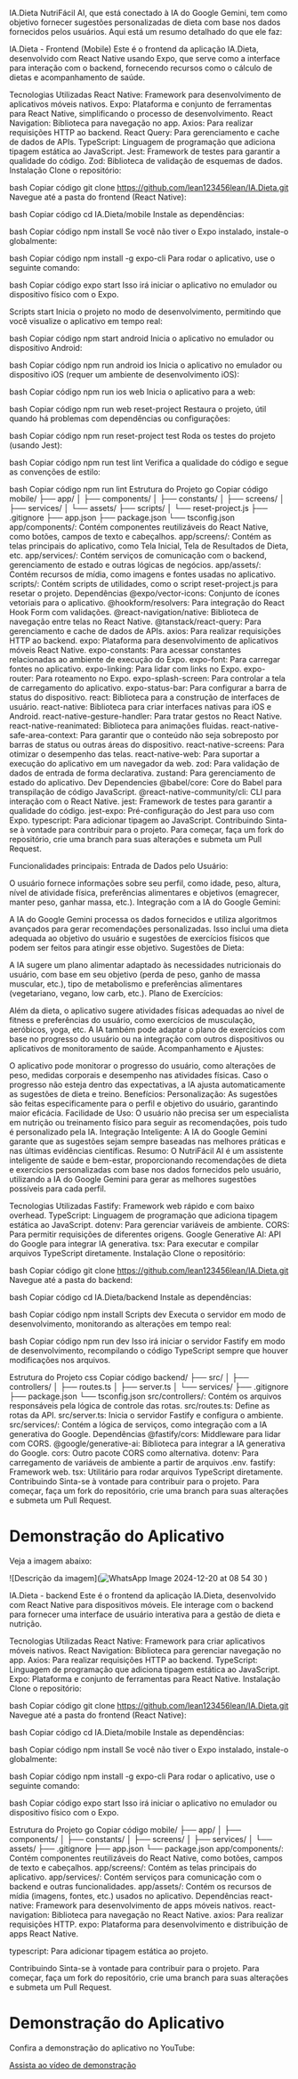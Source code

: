 IA.Dieta NutriFácil AI, que está conectado à IA do Google Gemini, tem como objetivo fornecer sugestões personalizadas de dieta com base nos dados fornecidos pelos usuários. Aqui está um resumo detalhado do que ele faz:

IA.Dieta - Frontend (Mobile)
Este é o frontend da aplicação IA.Dieta, desenvolvido com React Native usando Expo, que serve como a interface para interação com o backend, fornecendo recursos como o cálculo de dietas e acompanhamento de saúde.

Tecnologias Utilizadas
React Native: Framework para desenvolvimento de aplicativos móveis nativos.
Expo: Plataforma e conjunto de ferramentas para React Native, simplificando o processo de desenvolvimento.
React Navigation: Biblioteca para navegação no app.
Axios: Para realizar requisições HTTP ao backend.
React Query: Para gerenciamento e cache de dados de APIs.
TypeScript: Linguagem de programação que adiciona tipagem estática ao JavaScript.
Jest: Framework de testes para garantir a qualidade do código.
Zod: Biblioteca de validação de esquemas de dados.
Instalação
Clone o repositório:

bash
Copiar código
git clone https://github.com/lean123456lean/IA.Dieta.git
Navegue até a pasta do frontend (React Native):

bash
Copiar código
cd IA.Dieta/mobile
Instale as dependências:

bash
Copiar código
npm install
Se você não tiver o Expo instalado, instale-o globalmente:

bash
Copiar código
npm install -g expo-cli
Para rodar o aplicativo, use o seguinte comando:

bash
Copiar código
expo start
Isso irá iniciar o aplicativo no emulador ou dispositivo físico com o Expo.

Scripts
start
Inicia o projeto no modo de desenvolvimento, permitindo que você visualize o aplicativo em tempo real:

bash
Copiar código
npm start
android
Inicia o aplicativo no emulador ou dispositivo Android:

bash
Copiar código
npm run android
ios
Inicia o aplicativo no emulador ou dispositivo iOS (requer um ambiente de desenvolvimento iOS):

bash
Copiar código
npm run ios
web
Inicia o aplicativo para a web:

bash
Copiar código
npm run web
reset-project
Restaura o projeto, útil quando há problemas com dependências ou configurações:

bash
Copiar código
npm run reset-project
test
Roda os testes do projeto (usando Jest):

bash
Copiar código
npm run test
lint
Verifica a qualidade do código e segue as convenções de estilo:

bash
Copiar código
npm run lint
Estrutura do Projeto
go
Copiar código
mobile/
├── app/
│   ├── components/
│   ├── constants/
│   ├── screens/
│   ├── services/
│   └── assets/
├── scripts/
│   └── reset-project.js
├── .gitignore
├── app.json
├── package.json
└── tsconfig.json
app/components/: Contém componentes reutilizáveis do React Native, como botões, campos de texto e cabeçalhos.
app/screens/: Contém as telas principais do aplicativo, como Tela Inicial, Tela de Resultados de Dieta, etc.
app/services/: Contém serviços de comunicação com o backend, gerenciamento de estado e outras lógicas de negócios.
app/assets/: Contém recursos de mídia, como imagens e fontes usadas no aplicativo.
scripts/: Contém scripts de utilidades, como o script reset-project.js para resetar o projeto.
Dependências
@expo/vector-icons: Conjunto de ícones vetoriais para o aplicativo.
@hookform/resolvers: Para integração do React Hook Form com validações.
@react-navigation/native: Biblioteca de navegação entre telas no React Native.
@tanstack/react-query: Para gerenciamento e cache de dados de APIs.
axios: Para realizar requisições HTTP ao backend.
expo: Plataforma para desenvolvimento de aplicativos móveis React Native.
expo-constants: Para acessar constantes relacionadas ao ambiente de execução do Expo.
expo-font: Para carregar fontes no aplicativo.
expo-linking: Para lidar com links no Expo.
expo-router: Para roteamento no Expo.
expo-splash-screen: Para controlar a tela de carregamento do aplicativo.
expo-status-bar: Para configurar a barra de status do dispositivo.
react: Biblioteca para a construção de interfaces de usuário.
react-native: Biblioteca para criar interfaces nativas para iOS e Android.
react-native-gesture-handler: Para tratar gestos no React Native.
react-native-reanimated: Biblioteca para animações fluidas.
react-native-safe-area-context: Para garantir que o conteúdo não seja sobreposto por barras de status ou outras áreas do dispositivo.
react-native-screens: Para otimizar o desempenho das telas.
react-native-web: Para suportar a execução do aplicativo em um navegador da web.
zod: Para validação de dados de entrada de forma declarativa.
zustand: Para gerenciamento de estado do aplicativo.
Dev Dependencies
@babel/core: Core do Babel para transpilação de código JavaScript.
@react-native-community/cli: CLI para interação com o React Native.
jest: Framework de testes para garantir a qualidade do código.
jest-expo: Pré-configuração do Jest para uso com Expo.
typescript: Para adicionar tipagem ao JavaScript.
Contribuindo
Sinta-se à vontade para contribuir para o projeto. Para começar, faça um fork do repositório, crie uma branch para suas alterações e submeta um Pull Request.



Funcionalidades principais:
Entrada de Dados pelo Usuário:

O usuário fornece informações sobre seu perfil, como idade, peso, altura, nível de atividade física, preferências alimentares e objetivos (emagrecer, manter peso, ganhar massa, etc.).
Integração com a IA do Google Gemini:

A IA do Google Gemini processa os dados fornecidos e utiliza algoritmos avançados para gerar recomendações personalizadas.
Isso inclui uma dieta adequada ao objetivo do usuário e sugestões de exercícios físicos que podem ser feitos para atingir esse objetivo.
Sugestões de Dieta:

A IA sugere um plano alimentar adaptado às necessidades nutricionais do usuário, com base em seu objetivo (perda de peso, ganho de massa muscular, etc.), tipo de metabolismo e preferências alimentares (vegetariano, vegano, low carb, etc.).
Plano de Exercícios:

Além da dieta, o aplicativo sugere atividades físicas adequadas ao nível de fitness e preferências do usuário, como exercícios de musculação, aeróbicos, yoga, etc.
A IA também pode adaptar o plano de exercícios com base no progresso do usuário ou na integração com outros dispositivos ou aplicativos de monitoramento de saúde.
Acompanhamento e Ajustes:

O aplicativo pode monitorar o progresso do usuário, como alterações de peso, medidas corporais e desempenho nas atividades físicas.
Caso o progresso não esteja dentro das expectativas, a IA ajusta automaticamente as sugestões de dieta e treino.
Benefícios:
Personalização: As sugestões são feitas especificamente para o perfil e objetivo do usuário, garantindo maior eficácia.
Facilidade de Uso: O usuário não precisa ser um especialista em nutrição ou treinamento físico para seguir as recomendações, pois tudo é personalizado pela IA.
Integração Inteligente: A IA do Google Gemini garante que as sugestões sejam sempre baseadas nas melhores práticas e nas últimas evidências científicas.
Resumo:
O NutriFácil AI é um assistente inteligente de saúde e bem-estar, proporcionando recomendações de dieta e exercícios personalizadas com base nos dados fornecidos pelo usuário, utilizando a IA do Google Gemini para gerar as melhores sugestões possíveis para cada perfil.

Tecnologias Utilizadas
Fastify: Framework web rápido e com baixo overhead.
TypeScript: Linguagem de programação que adiciona tipagem estática ao JavaScript.
dotenv: Para gerenciar variáveis de ambiente.
CORS: Para permitir requisições de diferentes origens.
Google Generative AI: API do Google para integrar IA generativa.
tsx: Para executar e compilar arquivos TypeScript diretamente.
Instalação
Clone o repositório:

bash
Copiar código
git clone https://github.com/lean123456lean/IA.Dieta.git
Navegue até a pasta do backend:

bash
Copiar código
cd IA.Dieta/backend
Instale as dependências:

bash
Copiar código
npm install
Scripts
dev
Executa o servidor em modo de desenvolvimento, monitorando as alterações em tempo real:

bash
Copiar código
npm run dev
Isso irá iniciar o servidor Fastify em modo de desenvolvimento, recompilando o código TypeScript sempre que houver modificações nos arquivos.

Estrutura do Projeto
css
Copiar código
backend/
├── src/
│   ├── controllers/
│   ├── routes.ts
│   ├── server.ts
│   └── services/
├── .gitignore
├── package.json
└── tsconfig.json
src/controllers/: Contém os arquivos responsáveis pela lógica de controle das rotas.
src/routes.ts: Define as rotas da API.
src/server.ts: Inicia o servidor Fastify e configura o ambiente.
src/services/: Contém a lógica de serviços, como integração com a IA generativa do Google.
Dependências
@fastify/cors: Middleware para lidar com CORS.
@google/generative-ai: Biblioteca para integrar a IA generativa do Google.
cors: Outro pacote CORS como alternativa.
dotenv: Para carregamento de variáveis de ambiente a partir de arquivos .env.
fastify: Framework web.
tsx: Utilitário para rodar arquivos TypeScript diretamente.
Contribuindo
Sinta-se à vontade para contribuir para o projeto. Para começar, faça um fork do repositório, crie uma branch para suas alterações e submeta um Pull Request.



# Demonstração do Aplicativo

Veja a imagem abaixo:

![Descrição da imagem](![WhatsApp Image 2024-12-20 at 08 54 30](https://github.com/user-attachments/assets/061bd1b8-e2b6-4b0d-b49d-4d33d20d21b2)
)



IA.Dieta - backend
Este é o frontend da aplicação IA.Dieta, desenvolvido com React Native para dispositivos móveis. Ele interage com o backend para fornecer uma interface de usuário interativa para a gestão de dieta e nutrição.

Tecnologias Utilizadas
React Native: Framework para criar aplicativos móveis nativos.
React Navigation: Biblioteca para gerenciar navegação no app.
Axios: Para realizar requisições HTTP ao backend.
TypeScript: Linguagem de programação que adiciona tipagem estática ao JavaScript.
Expo: Plataforma e conjunto de ferramentas para React Native.
Instalação
Clone o repositório:

bash
Copiar código
git clone https://github.com/lean123456lean/IA.Dieta.git
Navegue até a pasta do frontend (React Native):

bash
Copiar código
cd IA.Dieta/mobile
Instale as dependências:

bash
Copiar código
npm install
Se você não tiver o Expo instalado, instale-o globalmente:

bash
Copiar código
npm install -g expo-cli
Para rodar o aplicativo, use o seguinte comando:

bash
Copiar código
expo start
Isso irá iniciar o aplicativo no emulador ou dispositivo físico com o Expo.

Estrutura do Projeto
go
Copiar código
mobile/
├── app/
│   ├── components/
│   ├── constants/
│   ├── screens/
│   ├── services/
│   └── assets/
├── .gitignore
├── app.json
└── package.json
app/components/: Contém componentes reutilizáveis do React Native, como botões, campos de texto e cabeçalhos.
app/screens/: Contém as telas principais do aplicativo.
app/services/: Contém serviços para comunicação com o backend e outras funcionalidades.
app/assets/: Contém os recursos de mídia (imagens, fontes, etc.) usados no aplicativo.
Dependências
react-native: Framework para desenvolvimento de apps móveis nativos.
react-navigation: Biblioteca para navegação no React Native.
axios: Para realizar requisições HTTP.
expo: Plataforma para desenvolvimento e distribuição de apps React Native.

typescript: Para adicionar tipagem estática ao projeto.

Contribuindo
Sinta-se à vontade para contribuir para o projeto. Para começar, faça um fork do repositório, crie uma branch para suas alterações e submeta um Pull Request.


# Demonstração do Aplicativo

Confira a demonstração do aplicativo no YouTube:

[Assista ao vídeo de demonstração](https://youtube.com/shorts/fQj85F_d2QI?feature=share)


